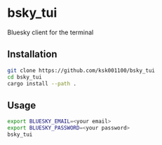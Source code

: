 # bsky_tui
Bluesky client for the terminal

## Installation

```bash
git clone https://github.com/ksk001100/bsky_tui
cd bsky_tui
cargo install --path .
```

## Usage

```bash
export BLUESKY_EMAIL=<your email>
export BLUESKY_PASSWORD=<your password>
bsky_tui
```